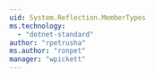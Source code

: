 ```yaml
---
uid: System.Reflection.MemberTypes
ms.technology: 
  - "dotnet-standard"
author: "rpetrusha"
ms.author: "ronpet"
manager: "wpickett"
---
```

